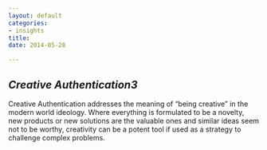 ```yaml
---
layout: default
categories:
- insights
title: 
date: 2014-05-28

---
```



<div>
	<h2 class="col-md-12 vcenter"> <em>Creative Authentication3</em> </h2>
</div>

<div class="container-fluid">
	<div class="row-fluid">
		<div class="col-lg-12">
				<p class=" col-md-8 col-md-offset-2 vcenter">Creative Authentication addresses the meaning of “being creative” in the modern world ideology. Where everything is formulated to be a novelty, new products or new solutions are the valuable ones and similar ideas seem not to be worthy, creativity can be a potent tool if used as a strategy to challenge complex problems.</p>
		</div>
	</div>
</div>
